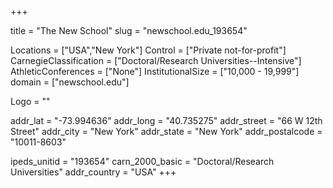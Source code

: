 
+++

title = "The New School"
slug = "newschool.edu_193654"

Locations = ["USA","New York"]
Control = ["Private not-for-profit"]
CarnegieClassification = ["Doctoral/Research Universities--Intensive"]
AthleticConferences = ["None"]
InstitutionalSize = ["10,000 - 19,999"]
domain = ["newschool.edu"]

Logo = ""

addr_lat = "-73.994636"
addr_long = "40.735275"
addr_street = "66 W 12th Street"
addr_city = "New York"
addr_state = "New York"
addr_postalcode = "10011-8603"

ipeds_unitid = "193654"
carn_2000_basic = "Doctoral/Research Universities"
addr_country = "USA"
+++
    
